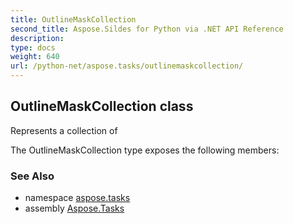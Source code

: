 ```yaml
---
title: OutlineMaskCollection
second_title: Aspose.Sildes for Python via .NET API Reference
description: 
type: docs
weight: 640
url: /python-net/aspose.tasks/outlinemaskcollection/
---
```


## OutlineMaskCollection class

Represents a collection of

The OutlineMaskCollection type exposes the following members:

### See Also

* namespace [aspose.tasks](/tasks/python-net/aspose.tasks/)
* assembly [Aspose.Tasks](/tasks/python-net/)

